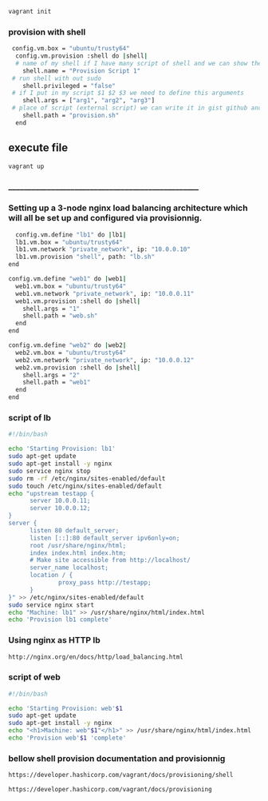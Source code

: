 ```bash
vagrant init
```
### provision with shell 
```bash
 config.vm.box = "ubuntu/trusty64"
  config.vm.provision :shell do |shell|
  # name of my shell if I have many script of shell and we can show the script running when we click vagrant up
    shell.name = "Provision Script 1"
 # run shell with out sudo 
    shell.privileged = "false"
 # if I put in my script $1 $2 $3 we need to define this arguments
    shell.args = ["arg1", "arg2", "arg3"]
 # place of script (external script) we can write it in gist github and after we click in Raw And copie url 
    shell.path = "provision.sh"
  end
  ```
  ## execute file
  ```bash
  vagrant up
  ```
  ### _________________________________________________
  ### Setting up a 3-node nginx load balancing architecture which will all be set up and configured via provisionnig.
  ```bash
    config.vm.define "lb1" do |lb1|
    lb1.vm.box = "ubuntu/trusty64"
    lb1.vm.network "private_network", ip: "10.0.0.10"
    lb1.vm.provision "shell", path: "lb.sh"
  end

  config.vm.define "web1" do |web1|
    web1.vm.box = "ubuntu/trusty64"
    web1.vm.network "private_network", ip: "10.0.0.11"
    web1.vm.provision :shell do |shell|
      shell.args = "1"
      shell.path = "web.sh"
    end
  end

  config.vm.define "web2" do |web2|
    web2.vm.box = "ubuntu/trusty64"
    web2.vm.network "private_network", ip: "10.0.0.12"
    web2.vm.provision :shell do |shell|
      shell.args = "2"
      shell.path = "web1"
    end
  end
  ```
  ### script of lb
  ```bash
  #!/bin/bash

echo 'Starting Provision: lb1'
sudo apt-get update
sudo apt-get install -y nginx
sudo service nginx stop
sudo rm -rf /etc/nginx/sites-enabled/default
sudo touch /etc/nginx/sites-enabled/default
echo "upstream testapp {
        server 10.0.0.11;
        server 10.0.0.12;
}
server {
        listen 80 default_server;
        listen [::]:80 default_server ipv6only=on;
        root /usr/share/nginx/html;
        index index.html index.htm;
        # Make site accessible from http://localhost/
        server_name localhost;
        location / {
                proxy_pass http://testapp;
        }
}" >> /etc/nginx/sites-enabled/default
sudo service nginx start
echo "Machine: lb1" >> /usr/share/nginx/html/index.html
echo 'Provision lb1 complete'
```
### Using nginx as HTTP lb
```bash
http://nginx.org/en/docs/http/load_balancing.html
````
### script of web
```bash
#!/bin/bash

echo 'Starting Provision: web'$1
sudo apt-get update
sudo apt-get install -y nginx
echo "<h1>Machine: web"$1"</h1>" >> /usr/share/nginx/html/index.html
echo 'Provision web'$1 'complete'
```

### bellow shell provision documentation and provisionnig
```bash
https://developer.hashicorp.com/vagrant/docs/provisioning/shell
```
```bash
https://developer.hashicorp.com/vagrant/docs/provisioning
```
  
